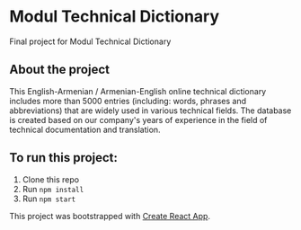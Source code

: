 # Modul Technical Dictionary
Final project for Modul Technical Dictionary

## About the project
This English-Armenian / Armenian-English online technical dictionary includes more than 5000 entries (including: words, phrases and abbreviations) that are widely used in various technical fields. The database is created based on our company's years of experience in the field of technical documentation and translation.

## To run this project:
1. Clone this repo
2. Run `npm install`
3. Run `npm start`

This project was bootstrapped with [Create React App](https://github.com/facebook/create-react-app).